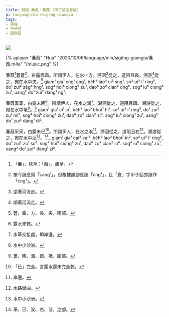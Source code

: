 ```yaml
---
title: 詩經·秦風‧蒹葭 (甲子話注音版)
p: language/min/sigêng-giamgia
tags:
- 詩經
- 甲子話
- 閩南語
---
```


![](sigêng-giamgia/202010060948.jpg)

{% aplayer "蒹葭" "Hua" "2020/10/06/language/min/sigêng-giamgia/蒹葭.m4a" "/music.png" %}

蒹葭[^1]蒼蒼[^2]，白露爲霜。所謂伊人，在水一方。溯洄[^3]從之，道阻且長。溯游[^4]從之，宛在水中央。[^5]
giam¹ gia¹ cng¹ cng¹, bêh⁸ lao³ ui⁵ sng¹. so² ui³ i¹ ring⁵‚ do¹ zui² zêg⁸ hng¹. sog⁴ hoi⁵ ciong⁵ zu¹‚ dao⁶ zo² cian² dng⁵. sog⁴ iu⁵ ciong⁵ zu¹‚ uang² do¹ zui² dang¹ ng¹.

蒹葭萋萋，白露未晞[^6]。所謂伊人，在水之湄[^7]。溯洄從之，道阻且躋。溯游從之，宛在水中坻[^8]。[^9]
giam¹ gia¹ ci¹ ci¹‚ bêh⁸ lao³ bhoi⁷ hi¹. so² ui³ i¹ ring⁵‚ do¹ zui² zu¹ mi⁵. sog⁴ hoi⁵ ciong⁵ zu¹‚ dao⁶ zo² cian² zi³. sog⁴ iu⁵ ciong¹ zu¹‚ uang² do¹ zui² dang¹ di².

蒹葭采采，白露未已[^10]。所謂伊人，在水之涘[^11]。溯洄從之，道阻且右[^12]。溯游從之，宛在水中沚[^13]。[^14]_ giam¹ gia¹ cai² cai²‚ bêh⁸ lao³ bhoi⁷ in². so² ui³ i¹ ring⁵‚ do¹ zui² zu¹ su⁶. sog⁴ hoi⁵ ciong⁵ zu¹‚ dao⁶ zo² cian² iu⁶. sog⁴ iu⁵ ciong¹ zu¹‚ uang² do¹ zui² dang¹ zi².

[^1]:	「蒹」，荻草；「葭」，蘆草。

[^2]:	按今讀應爲「cang¹」，但根據韻腳應讀「cng¹」，且「倉」字甲子話亦讀作「cng¹」。

[^3]:	逆著河流走。

[^4]:	順著河流走。

[^5]:	蒼、霜、方、長、央，陽部。

[^6]:	露水未乾。

[^7]:	水草交接處，即岸邊。

[^8]:	水中小沙洲。

[^9]:	萋、晞、湄、躋、坻，脂部。

[^10]:	「已」完全。言露水還未完全乾。

[^11]:	岸邊。

[^12]:	水路彎曲。

[^13]:	水中小沙洲。

[^14]:	采、已、涘、右、沚，之部。